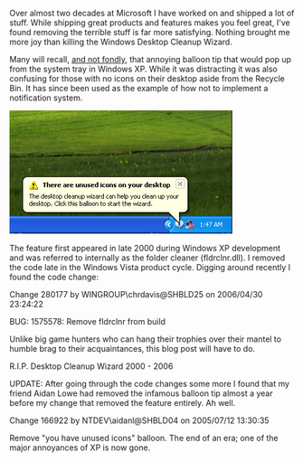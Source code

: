 Over almost two decades at Microsoft I have worked on and shipped a lot of stuff.  While shipping great products and features makes you feel great, I've found removing the terrible stuff is far more satisfying.  Nothing brought me more joy than killing the Windows Desktop Cleanup Wizard.

Many will recall, [and not fondly](https://medium.com/@dfeldman/writing-notifications-that-dont-suck-60a90256efe5), that annoying balloon tip that would pop up from the system tray in Windows XP.  While it was distracting it was also confusing for those with no icons on their desktop aside from the Recycle Bin.  It has since been used as the example of how not to implement a notification system.

![Desktop Cleanup Wizard Balloon Tip](/assets/images/DesktopCleanupWizBalloon.png)

The feature first appeared in late 2000 during Windows XP development and was referred to internally as the folder cleaner (fldrclnr.dll).  I removed the code late in the Windows Vista product cycle.    Digging around recently I found the code change:

Change 280177 by WINGROUP\chrdavis@SHBLD25 on 2006/04/30 23:24:22

 BUG: 1575578: Remove fldrclnr from build


Unlike big game hunters who can hang their trophies over their mantel to humble brag to their acquaintances, this blog post will have to do.

R.I.P.
Desktop Cleanup Wizard
2000 - 2006

UPDATE: After going through the code changes some more I found that my friend Aidan Lowe had removed the infamous balloon tip almost a year before my change that removed the feature entirely.  Ah well.  

Change 166922 by NTDEV\aidanl@SHBLD04 on 2005/07/12 13:30:35

 Remove "you have unused icons" balloon. The end of an era; one of the major annoyances of XP is now gone.


